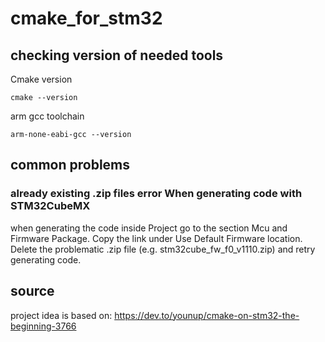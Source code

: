 # cmake_for_stm32

## checking version of needed tools

Cmake version
```
cmake --version
```
arm gcc toolchain
```
arm-none-eabi-gcc --version
```

## common problems

### already existing .zip files error When generating code with STM32CubeMX
when generating the code inside Project go to the section Mcu and Firmware Package.
Copy the link under Use Default Firmware location. Delete the problematic .zip file
(e.g. stm32cube_fw_f0_v1110.zip) and retry generating code.

## source
project idea is based on:
https://dev.to/younup/cmake-on-stm32-the-beginning-3766
